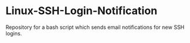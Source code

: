 # Linux-SSH-Login-Notification
Repository for a bash script which sends email notifications for new SSH logins.
